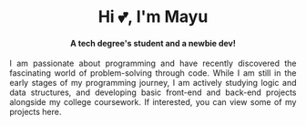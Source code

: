 <h1 align="center">Hi 💕, I'm Mayu</h1>
<h4 align="center">A tech degree's student and a newbie dev!</h3>
<p align="justify">I am passionate about programming and have recently discovered the fascinating world of problem-solving through code. While I am still in the early stages of my programming journey, I am actively studying logic and data structures, and developing basic front-end and back-end projects alongside my college coursework. If interested, you can view some of my projects here.</p>
